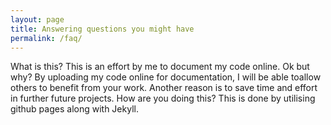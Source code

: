 ```yaml
---
layout: page
title: Answering questions you might have
permalink: /faq/
---
```

What is this?
This is an effort by me to document my code online.
Ok but why?
By uploading my code online for documentation, I will be able toallow others to benefit from your work. Another reason is to save time and effort in further future projects.
How are you doing this?
This is done by utilising github pages along with Jekyll.
